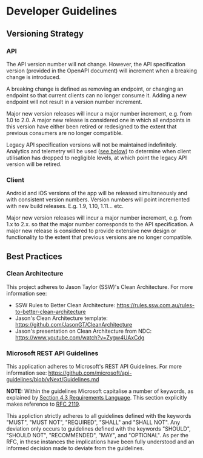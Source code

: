 # Developer Guidelines

## Versioning Strategy

### API
The API version number will not change. However, the API specification version (provided in the OpenAPI document) will increment when a breaking change is introduced.

A breaking change is defined as removing an endpoint, or changing an endpoint so that current clients can no longer consume it. Adding a new endpoint will not result in a version number increment.

Major new version releases will incur a major number increment, e.g. from 1.0 to 2.0. A major new release is considered one in which all endpoints in this version have either been retired or redesigned to the extent that previous consumers are no longer compatible.

Legacy API specification versions will not be maintained indefinitely. Analytics and telemetry will be used ([see below](#trends-and-analytics)) to determine when client utilisation has dropped to negligible levels, at which point the legacy API version will be retired.

### Client
Android and iOS versions of the app will be released simultaneously and with consistent version numbers. Version numbers will point incremented with new build releases. E.g. 1.9, 1.10, 1.11... etc.

Major new version releases will incur a major number increment, e.g. from 1.x to 2.x. so that the major number corresponds to the API specification. A major new release is considered to provide extensive new design or functionality to the extent that previous versions are no longer compatible.

## Best Practices

### Clean Architecture
This project adheres to Jason Taylor (SSW)'s Clean Architecture. For more information see:

* SSW Rules to Better Clean Architecture: https://rules.ssw.com.au/rules-to-better-clean-architecture
* Jason's Clean Architecture template: https://github.com/JasonGT/CleanArchitecture
* Jason's presentation on Clean Architecture from NDC: https://www.youtube.com/watch?v=Zygw4UAxCdg

### Microsoft REST API Guidelines
This application adheres to Microsoft's REST API Guidelines. For more information see: https://github.com/microsoft/api-guidelines/blob/vNext/Guidelines.md

**NOTE:** Within the guidelines Microsoft capitalise a number of keywords, as explained by [Section 4.3 Requirements Language](https://github.com/microsoft/api-guidelines/blob/vNext/Guidelines.md#43-requirements-language). This section explicitly makes reference to [RFC 2119](https://www.ietf.org/rfc/rfc2119.txt).

This appliction strictly adheres to all guidelines defined with the keywords "MUST", "MUST NOT", "REQUIRED", "SHALL" and "SHALL NOT".
Any deviation only occurs to guidelines defined with the keywords "SHOULD", "SHOULD NOT", "RECOMMENDED", "MAY", and "OPTIONAL". As per the RFC, in these instances the implications have been fully understood and an informed decision made to deviate from the guidelines.

